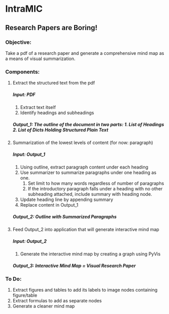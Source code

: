 # IntraMIC
## Research Papers are Boring!
    
   ### Objective: 

   Take a pdf of a research paper and generate a comprehensive mind map as a means of visual summarization. 

   ### Components:
   1. Extract the structured text from the pdf
        ##### Input: PDF
        1. Extract text itself
        2. Identify headings and subheadings
        ##### Output_1: The outline of the document in two parts: 1. List of Headings 2. List of Dicts Holding Structured Plain Text
   2. Summarization of the lowest levels of content (for now: paragraph)
        ##### Input: Output_1
        1. Using outline, extract paragraph content under each heading
        2. Use summarizer to summarize paragraphs under one heading as one.
            1. Set limit to how many words regardless of number of paragraphs
            2. If the introductory paragraph falls under a heading with no other subheading attached, include summary with heading node.
        3. Update heading line by appending summary 
        4. Replace content in Output_1
        ##### Output_2: Outline with Summarized Paragraphs
   3. Feed Output_2 into application that will generate interactive mind map 
        ##### Input: Output_2 
        1. Generate the interactive mind map by creating a graph using PyVis
        ##### Output_3: Interactive Mind Map = Visual Research Paper
        
   ### To Do:
   1. Extract figures and tables to add its labels to image nodes containing figure/table
   2. Extract formulas to add as separate nodes
   3. Generate a cleaner mind map 

